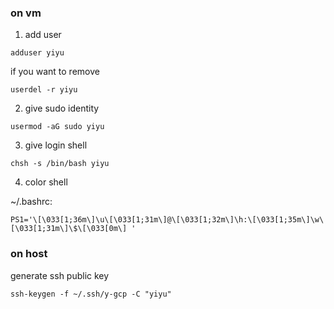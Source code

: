 ### on vm
1. add user

`adduser yiyu`

if you want to remove

`userdel -r yiyu`

2. give sudo identity

`usermod -aG sudo yiyu`

3. give login shell

`chsh -s /bin/bash yiyu`

4. color shell

~/.bashrc:
```
PS1='\[\033[1;36m\]\u\[\033[1;31m\]@\[\033[1;32m\]\h:\[\033[1;35m\]\w\[\033[1;31m\]\$\[\033[0m\] '
```



### on host
generate ssh public key

`ssh-keygen -f ~/.ssh/y-gcp -C "yiyu"`
